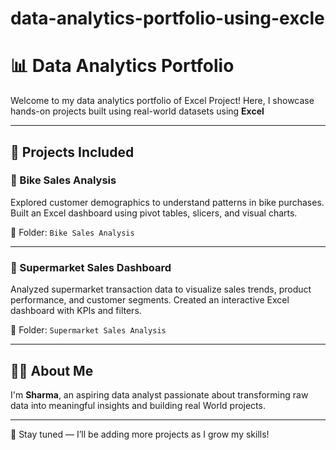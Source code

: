 # data-analytics-portfolio-using-excle
# 📊 Data Analytics Portfolio

Welcome to my data analytics portfolio of Excel Project! Here, I showcase hands-on projects built using real-world datasets using **Excel**

---

## 🚀 Projects Included

### 🚴 Bike Sales Analysis
Explored customer demographics to understand patterns in bike purchases. Built an Excel dashboard using pivot tables, slicers, and visual charts.

📂 Folder: `Bike Sales Analysis`

---

### 🛒 Supermarket Sales Dashboard
Analyzed supermarket transaction data to visualize sales trends, product performance, and customer segments. Created an interactive Excel dashboard with KPIs and filters.

📂 Folder: `Supermarket Sales Analysis`  

---

## 👨‍💻 About Me

I'm **Sharma**, an aspiring data analyst passionate about transforming raw data into meaningful insights and building real World projects.

---

📌 Stay tuned — I’ll be adding more projects as I grow my skills!
